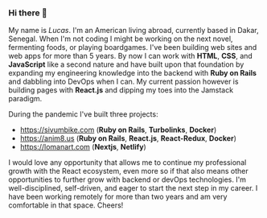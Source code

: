 ### Hi there 👋

My name is _Lucas_. I'm an American living abroad, currently based in Dakar, Senegal. When I'm not coding I might be working on the next novel, fermenting foods, or playing boardgames. I've been building web sites and web apps for more than 5 years. By now I can work with **HTML**, **CSS**, and **JavaScript** like a second nature and have built upon that foundation by expanding my engineering knowledge into the backend with **Ruby on Rails** and dabbling into DevOps when I can. My current passion however is building pages with **React.js** and dipping my toes into the Jamstack paradigm.

During the pandemic I've built three projects:
- https://sivumbike.com (**Ruby on Rails**, **Turbolinks**, **Docker**)
- https://anim8.us (**Ruby on Rails**, **React.js**, **React-Redux**, **Docker**)
- https://lomanart.com (**Nextjs**, **Netlify**)
 
I would love any opportunity that allows me to continue my professional growth with the React ecosystem, even more so if that also means other opportunities to further grow with backend or devOps technologies. I'm well-disciplined, self-driven, and eager to start the next step in my career. I have been working remotely for more than two years and am very comfortable in that space. Cheers!
